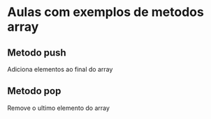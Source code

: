 # Aulas com exemplos de metodos array

## Metodo push

Adiciona elementos ao final do array

## Metodo pop

Remove o ultimo elemento do array
